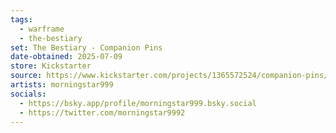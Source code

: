 ```yaml
---
tags:
  - warframe
  - the-bestiary
set: The Bestiary - Companion Pins
date-obtained: 2025-07-09
store: Kickstarter
source: https://www.kickstarter.com/projects/1365572524/companion-pins/
artists: morningstar999
socials:
  - https://bsky.app/profile/morningstar999.bsky.social
  - https://twitter.com/morningstar9992
---
```

